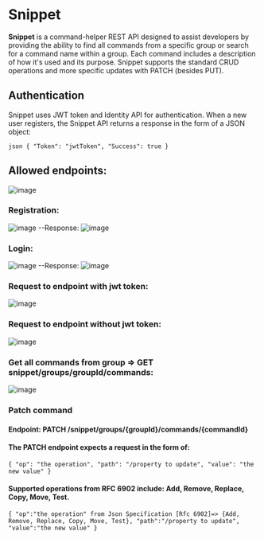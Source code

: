 # Snippet

**Snippet** is a command-helper REST API designed to assist developers by providing the ability to find all commands from a specific group or search for a command name within a group. 
Each command includes a description of how it's used and its purpose. 
Snippet supports the standard CRUD operations and more specific updates with PATCH (besides PUT).

## Authentication

Snippet uses JWT token and Identity API for authentication. When a new user registers, the Snippet API returns a response in the form of a JSON object:

`json
{
  "Token": "jwtToken",
  "Success": true
}`

## Allowed endpoints:

![image](https://user-images.githubusercontent.com/97282923/191720982-cabb07fa-25ad-4e60-a4c7-d1a78073617b.png)


### Registration:
![image](https://user-images.githubusercontent.com/97282923/191724524-43aaac01-b4c9-4304-82cf-4e1c558b4648.png)
--Response: 
![image](https://user-images.githubusercontent.com/97282923/191724771-4f7c206c-f40d-453e-b8f7-fc63a8837453.png)

### Login:
![image](https://user-images.githubusercontent.com/97282923/191724950-448ff968-2723-44f0-89be-8537a408dc95.png)
--Response:
![image](https://user-images.githubusercontent.com/97282923/191725058-040eb3e6-7140-4de8-a222-870074a48a01.png)

### Request to endpoint with jwt token:
![image](https://user-images.githubusercontent.com/97282923/191725206-293f96ca-bf73-41f2-870b-69620f55f9af.png)

### Request to endpoint without jwt token:
![image](https://user-images.githubusercontent.com/97282923/191725347-41620b62-8634-4231-a87b-c836ee34ce38.png)

### Get all commands from group => GET snippet/groups/groupId/commands:
![image](https://user-images.githubusercontent.com/97282923/191727089-2adbdc21-3d83-4f22-aee8-b64b7c073fdc.png)

### Patch command 
#### Endpoint: PATCH /snippet/groups/{groupId}/commands/{commandId} 
#### The PATCH endpoint expects a request in the form of:
`{
  "op": "the operation",
  "path": "/property to update",
  "value": "the new value"
}`
#### Supported operations from RFC 6902 include: Add, Remove, Replace, Copy, Move, Test.
``{
"op":"the operation" from Json Specification [Rfc 6902]=> {Add, Remove, Replace, Copy, Move, Test},
"path":"/property to update",
"value":"the new value"
}``

